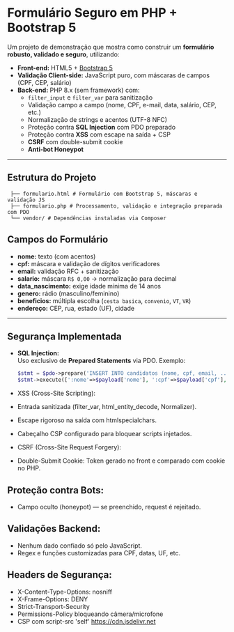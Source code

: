# Formulário Seguro em PHP + Bootstrap 5

Um projeto de demonstração que mostra como construir um **formulário robusto, validado e seguro**, utilizando:

- **Front-end:** HTML5 + [Bootstrap 5](https://getbootstrap.com/)
- **Validação Client-side:** JavaScript puro, com máscaras de campos (CPF, CEP, salário)
- **Back-end:** PHP 8.x (sem framework) com:
  - `filter_input` e `filter_var` para sanitização
  - Validação campo a campo (nome, CPF, e-mail, data, salário, CEP, etc.)
  - Normalização de strings e acentos (UTF-8 NFC)
  - Proteção contra **SQL Injection** com PDO preparado
  - Proteção contra **XSS** com escape na saída + CSP
  - **CSRF** com double-submit cookie
  - **Anti-bot Honeypot**  

---
## Estrutura do Projeto
```pag
 ├── formulario.html # Formulário com Bootstrap 5, máscaras e validação JS
 ├── formulario.php # Processamento, validação e integração preparada com PDO
 └── vendor/ # Dependências instaladas via Composer
```
## Campos do Formulário

- **nome:** texto (com acentos)
- **cpf:** máscara e validação de dígitos verificadores
- **email:** validação RFC + sanitização
- **salario:** máscara `R$ 0,00` → normalização para decimal
- **data_nascimento:** exige idade mínima de 14 anos
- **genero:** rádio (masculino/feminino)
- **beneficios:** múltipla escolha (`cesta basica`, `convenio`, `VT`, `VR`)
- **endereço:** CEP, rua, estado (UF), cidade

---

## Segurança Implementada

- **SQL Injection:**  
  Uso exclusivo de **Prepared Statements** via PDO. Exemplo:

  ```php
  $stmt = $pdo->prepare('INSERT INTO candidatos (nome, cpf, email, ...) VALUES (:nome, :cpf, :email, ...)');
  $stmt->execute([':nome'=>$payload['nome'], ':cpf'=>$payload['cpf'], ...]);

- XSS (Cross-Site Scripting):
- Entrada sanitizada (filter_var, html_entity_decode, Normalizer).
- Escape rigoroso na saída com htmlspecialchars.
- Cabeçalho CSP configurado para bloquear scripts injetados.
- CSRF (Cross-Site Request Forgery):
- Double-Submit Cookie: Token gerado no front e comparado com cookie no PHP.

## Proteção contra Bots:
- Campo oculto (honeypot) — se preenchido, request é rejeitado.

## Validações Backend:
- Nenhum dado confiado só pelo JavaScript.
- Regex e funções customizadas para CPF, datas, UF, etc.

## Headers de Segurança:
- X-Content-Type-Options: nosniff
- X-Frame-Options: DENY
- Strict-Transport-Security
- Permissions-Policy bloqueando câmera/microfone
- CSP com script-src 'self' https://cdn.jsdelivr.net 
